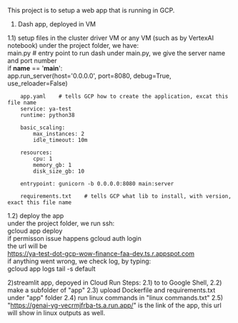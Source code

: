 This project is to setup a web app that is running in GCP. 

1) Dash app, deployed in VM

1.1) setup files in the cluster driver VM	or any VM (such as by VertexAI notebook)
	under the project folder, we have:		
		main.py	# entry point to run dash
		under main.py, we give the server name and port number	
		if __name__ == '__main__':	
		    app.run_server(host='0.0.0.0', port=8080, debug=True, use_reloader=False)	
			
		app.yaml	# tells GCP how to create the application, excat this file name
		service: ya-test	
		runtime: python38
			
		basic_scaling:	
		    max_instances: 2	
		    idle_timeout: 10m	
			
		resources:	
		    cpu: 1	
		    memory_gb: 1	
		    disk_size_gb: 10	
			
		entrypoint: gunicorn -b 0.0.0.0:8080 main:server	
			
		requirements.txt	# tells GCP what lib to install, with version, exact this file name
			
1.2)	deploy the app		
	under the project folder, we run ssh:		
	gcloud app deploy	
        if permisson issue happens
        gcloud auth login	
	the url will be		
	https://ya-test-dot-gcp-wow-finance-faa-dev.ts.r.appspot.com		
	if anything went wrong, we check log, by typing:		
	gcloud app logs tail -s default		

2)streamlit app, depoyed in Cloud Run
Steps:
 2.1) to to Google Shell,
 2.2) make a subfolder of "app"
 2.3) upload Dockerfile and requirements.txt under "app" folder
 2.4) run linux commands in "linux commands.txt"
 2.5) "https://genai-yg-vecrmjfrba-ts.a.run.app/" is the link of the app, this url will show in linux outputs as well.

